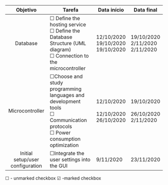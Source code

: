 | Objetivo                          |Tarefa                                                        |Data início  |Data final   |
|:---:                              |---                                                           |---          |---          |
|Database                                    |&#9744; Define the hosting service <br />&#9744; Define the Database Structure (UML diagram) <br />&#9744; Connection to the microcontroller  |12/10/2020 <br /> 19/10/2020 <br /> 19/10/2020  |19/10/2020 <br /> 2/11/2020 <br /> 2/11/2020  |
|Microcontroller                                    |&#9744;Choose and study programming languages and development tools <br />&#9744; Communication protocols <br />&#9744; Power consumption optimization |12/10/2020 <br /><br />12/10/2020 <br />26/10/2020   |19/10/2020 <br /><br />26/10/2020 <br />2/11/2020  |
|Initial setup/user configuration   |&#9744;Integrate the user settings into the GUI                      |9/11/2020    |23/11/2020   |


&#9744; - unmarked checkbox
&#9745; -marked checkbox
